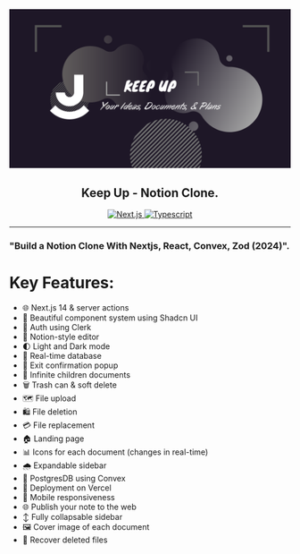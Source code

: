 <div align="center">
    <a style="border-radius: 50%; overflow:hidden;" href="https://keep-up-brown.vercel.app/">
        <img  width="800" src="./public/Youtube Banner.png" alt="Lingo brand banner" title="Lingo - a duolingo clone" />
    </a>

## Keep Up - Notion Clone.

</div>

<!-- Add badges here -->
<div align="center">
  <a href="https://nextjs.org" title="Visit Next.js" target="_blank">
    <img alt="Next.js" src="https://img.shields.io/badge/-NEXTJS-black?style=for-the-badge&logo=Next.js" />
  </a>
  <a href="https://typescriptlang.org" title="More Typescript" target="_blank">
    <img alt="Typescript" src="https://img.shields.io/badge/TypeScript-007ACC?style=for-the-badge&logo=typescript&logoColor=white" />
  </a>
</div>

---

### "Build a Notion Clone With Nextjs, React, Convex, Zod (2024)".

# Key Features:

- 🌐 Next.js 14 & server actions
- 🎨 Beautiful component system using Shadcn UI
- 🔐 Auth using Clerk
- 📝 Notion-style editor
- 🌓 Light and Dark mode
- 🔗 Real-time database
- 🚪 Exit confirmation popup
- 🔄 Infinite children documents
- 🗑️ Trash can & soft delete 
- 🗺 File upload
- 🛍 File deletion
- 💳 File replacement
- 🏠 Landing page
- 📊 Icons for each document (changes in real-time)
- 🌧 Expandable sidebar
- 💾 PostgresDB using Convex
- 🚀 Deployment on Vercel
- 📱 Mobile responsiveness
- 🌐 Publish your note to the web
- ↕️ Fully collapsable sidebar
- 🖼️ Cover image of each document 
- 📄 Recover deleted files 
